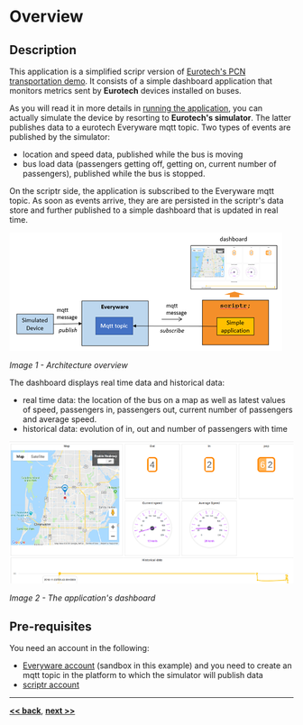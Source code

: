 # Overview

## Description

This application is a simplified scripr version of [Eurotech's PCN transportation demo](https://github.com/eurotech/pcn-trans-demo/blob/master/docs/dashboard.md). It consists of a simple dashboard application that monitors metrics sent by **Eurotech** devices installed on buses. 

As you will read it in more details in [running the application](./running_the_application.md), you can actually simulate the device by resorting to **Eurotech's simulator**. The latter publishes data to a eurotech Everyware mqtt topic. Two types of events are published by the simulator:
- location and speed data, published while the bus is moving
- bus load data (passengers getting off, getting on, current number of passengers), published while the bus is stopped.

On the scriptr side, the application is subscribed to the Everyware mqtt topic. As soon as events arrive, they are are persisted in the scriptr's data store and further published to a simple dashboard that is updated in real time. 

![Overview](./images/overview.png)

*Image 1 - Architecture overview*

The dashboard displays real time data and historical data:
- real time data: the location of the bus on a map as well as latest values of speed, passengers in, passengers out, current number of passengers and average speed.
- historical data: evolution of in, out and number of passengers with time

![Application dashboard on scriptr](./images/dashboard.png)

*Image 2 - The application's dashboard*

## Pre-requisites

You need an account in the following:

- [Everyware account](https://console-sandbox.everyware-cloud.com/) (sandbox in this example) and you need to create an mqtt topic in the platform to which the simulator will publish data
- [scriptr account](https://www.scriptr.io/login)

---
**[<< back](../README.md)**, **[next >>](./installing_the_application.md)**
